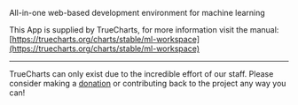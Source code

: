 All-in-one web-based development environment for machine learning

This App is supplied by TrueCharts, for more information visit the manual: [https://truecharts.org/charts/stable/ml-workspace](https://truecharts.org/charts/stable/ml-workspace)

---

TrueCharts can only exist due to the incredible effort of our staff.
Please consider making a [donation](https://truecharts.org/about/sponsor) or contributing back to the project any way you can!
